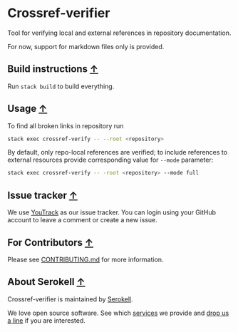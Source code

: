 # Crossref-verifier

Tool for verifying local and external references in repository documentation.

For now, support for markdown files only is provided.

## Build instructions [↑](#crossref-verifier)

Run `stack build` to build everything.

## Usage [↑](#crossref-verifier)

To find all broken links in repository run

```sh
stack exec crossref-verify -- --root <repository>
```

By default, only repo-local references are verified; to include references to external resources provide corresponding value for `--mode` parameter:

```sh
stack exec crossref-verify -- -root <repository> --mode full
```

## Issue tracker [↑](#crossref-verifier)

We use [YouTrack](https://issues.serokell.io/issues/INT) as our issue
tracker. You can login using your GitHub account to leave a comment or
create a new issue.

## For Contributors [↑](#crossref-verifier)

Please see [CONTRIBUTING.md](/.github/CONTRIBUTING.md) for more information.

## About Serokell [↑](#crossref-verifier)

Crossref-verifier is maintained by [Serokell](https://serokell.io/).

We love open source software.
See which [services](https://serokell.io/#services) we provide and [drop us a line](mailto:hi@serokell.io) if you are interested.
